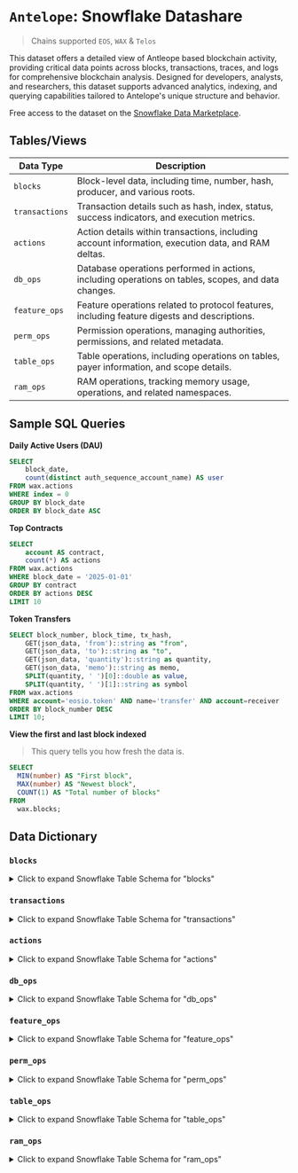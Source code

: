 # `Antelope`: Snowflake Datashare

> Chains supported `EOS`, `WAX` & `Telos`

This dataset offers a detailed view of Antleope based blockchain activity, providing critical data points across blocks, transactions, traces, and logs for comprehensive blockchain analysis. Designed for developers, analysts, and researchers, this dataset supports advanced analytics, indexing, and querying capabilities tailored to Antelope's unique structure and behavior.

Free access to the dataset on the [Snowflake Data Marketplace](https://app.snowflake.com/marketplace).

## Tables/Views

| Data Type     | Description |
|---------------|-------------|
| `blocks`      | Block-level data, including time, number, hash, producer, and various roots. |
| `transactions`| Transaction details such as hash, index, status, success indicators, and execution metrics. |
| `actions`     | Action details within transactions, including account information, execution data, and RAM deltas. |
| `db_ops`      | Database operations performed in actions, including operations on tables, scopes, and data changes. |
| `feature_ops` | Feature operations related to protocol features, including feature digests and descriptions. |
| `perm_ops`    | Permission operations, managing authorities, permissions, and related metadata. |
| `table_ops`   | Table operations, including operations on tables, payer information, and scope details. |
| `ram_ops`     | RAM operations, tracking memory usage, operations, and related namespaces. |

## Sample SQL Queries

**Daily Active Users (DAU)**

```sql
SELECT
    block_date,
    count(distinct auth_sequence_account_name) AS user
FROM wax.actions
WHERE index = 0
GROUP BY block_date
ORDER BY block_date ASC
```

**Top Contracts**

```sql
SELECT
    account AS contract,
    count(*) AS actions
FROM wax.actions
WHERE block_date = '2025-01-01'
GROUP BY contract
ORDER BY actions DESC
LIMIT 10
```

**Token Transfers**

```sql
SELECT block_number, block_time, tx_hash,
    GET(json_data, 'from')::string as "from",
    GET(json_data, 'to')::string as "to",
    GET(json_data, 'quantity')::string as quantity,
    GET(json_data, 'memo')::string as memo,
    SPLIT(quantity, ' ')[0]::double as value,
    SPLIT(quantity, ' ')[1]::string as symbol
FROM wax.actions
WHERE account='eosio.token' AND name='transfer' AND account=receiver
ORDER BY block_number DESC
LIMIT 10;
```


**View the first and last block indexed**
> This query tells you how fresh the data is.

```sql
SELECT
  MIN(number) AS "First block",
  MAX(number) AS "Newest block",
  COUNT(1) AS "Total number of blocks"
FROM
  wax.blocks;
```

## Data Dictionary

### `blocks`

<details>
<summary>Click to expand Snowflake Table Schema for "blocks"</summary>

| Field Name                                    | Type             | Description                                               |
|-----------------------------------------------|------------------|-----------------------------------------------------------|
| **time**                                      | TIMESTAMP_NTZ(3) | Timestamp of the block                                    |
| **number**                                    | NUMBER(38,0)     | Block number                                              |
| **date**                                      | DATE             | Date of the block                                         |
| **hash**                                      | VARCHAR          | Block hash                                                |
| **parent_hash**                               | VARCHAR          | Parent block hash                                         |
| **producer**                                  | VARCHAR          | Producer of the block                                     |
| **confirmed**                                 | NUMBER(10,0)     | Confirmation status                                       |
| **schedule_version**                          | NUMBER(10,0)     | Schedule version                                          |
| **version**                                   | NUMBER(10,0)     | Block version                                             |
| **producer_signature**                        | VARCHAR          | Signature of the producer                                 |
| **dpos_proposed_irreversible_blocknum**        | NUMBER(10,0)     | Proposed irreversible block number                        |
| **dpos_irreversible_blocknum**                 | NUMBER(10,0)     | Irreversible block number                                 |
| **transaction_mroot**                         | VARCHAR          | Merkle root of transactions                               |
| **action_mroot**                              | VARCHAR          | Merkle root of actions                                    |
| **blockroot_merkle_active_nodes**              | ARRAY<VARCHAR>   | Active nodes in the blockroot Merkle tree                 |
| **blockroot_merkle_node_count**                | NUMBER(10,0)     | Number of nodes in the blockroot Merkle tree              |
| **action_mroot_savanna**                       | VARCHAR          | Alternative Merkle root for actions                        |
| **block_signing_key**                          | VARCHAR          | Signing key used for the block                            |
| **confirm_count**                              | ARRAY<NUMBER(10,0)> | Confirmation counts                                     |
| **size**                                       | NUMBER(38,0)     | Size of the block in bytes                                |
| **total_transactions**                         | NUMBER(38,0)     | Total number of transactions in the block                 |
| **successful_transactions**                    | NUMBER(38,0)     | Number of successful transactions                         |
| **failed_transactions**                        | NUMBER(38,0)     | Number of failed transactions                             |
| **total_actions**                              | NUMBER(38,0)     | Total number of actions in the block                      |
| **total_db_ops**                               | NUMBER(38,0)     | Total number of database operations                       |

</details>

### `transactions`

<details>
<summary>Click to expand Snowflake Table Schema for "transactions"</summary>

| Field Name                   | Type             | Description                                               |
|------------------------------|------------------|-----------------------------------------------------------|
| **block_time**               | TIMESTAMP_NTZ    | Timestamp of the block                                   |
| **block_number**             | NUMBER(38,0)     | Block number                                             |
| **block_hash**               | VARCHAR          | Block hash                                               |
| **block_date**               | DATE             | Date of the block                                        |
| **hash**                     | VARCHAR          | Transaction hash                                         |
| **index**                    | NUMBER(10,0)     | Transaction index within the block                       |
| **elapsed**                  | NUMBER(38,0)     | Elapsed time for the transaction                         |
| **net_usage**                | NUMBER(38,0)     | Network usage                                           |
| **scheduled**                | BOOLEAN          | Indicates if the transaction was scheduled                |
| **cpu_usage_micro_seconds**  | NUMBER(10,0)     | CPU usage in microseconds                                |
| **net_usage_words**          | NUMBER(10,0)     | Network usage in words                                   |
| **status**                   | VARCHAR          | Status of the transaction                                |
| **status_code**              | NUMBER(10,0)     | Numeric status code                                      |
| **success**                  | BOOLEAN          | Indicates if the transaction was successful              |
| **transaction_mroot**        | VARCHAR          | Merkle root of the transaction                            |
| **creator_action_indexes**   | ARRAY<NUMBER(10,0)> | Indexes of creator actions                             |
| **execution_action_indexes** | ARRAY<NUMBER(10,0)> | Indexes of execution actions                           |

</details>

### `actions`

<details>
<summary>Click to expand Snowflake Table Schema for "actions"</summary>

| Field Name                                         | Type             | Description                                               |
|----------------------------------------------------|------------------|-----------------------------------------------------------|
| **block_time**                                     | TIMESTAMP_NTZ    | Timestamp of the block                                   |
| **block_number**                                   | NUMBER(38,0)     | Block number                                             |
| **block_hash**                                     | VARCHAR          | Block hash                                               |
| **block_date**                                     | DATE             | Date of the block                                        |
| **tx_hash**                                        | VARCHAR          | Transaction hash                                         |
| **tx_success**                                     | BOOLEAN          | Indicates if the transaction was successful              |
| **abi_sequence**                                   | NUMBER(38,0)     | ABI sequence number                                      |
| **code_sequence**                                  | NUMBER(38,0)     | Code sequence number                                     |
| **digest**                                         | VARCHAR          | Digest of the action                                     |
| **global_sequence**                                | NUMBER(38,0)     | Global sequence number                                   |
| **receipt_receiver**                               | VARCHAR          | Receiver of the receipt                                  |
| **recv_sequence**                                  | NUMBER(38,0)     | Receive sequence                                         |
| **auth_sequence**                                  | ARRAY<NUMBER(38,0)> | Authorization sequences                                 |
| **auth_sequence_account_name**                     | ARRAY<VARCHAR>   | Account names for authorization sequences                |
| **account**                                        | VARCHAR          | Account executing the action                             |
| **name**                                           | VARCHAR          | Name of the action                                       |
| **json_data**                                      | VARCHAR          | JSON-formatted data of the action                        |
| **raw_data**                                       | VARCHAR          | Raw data of the action                                   |
| **index**                                          | NUMBER(10,0)     | Action index within the transaction                      |
| **action_ordinal**                                 | NUMBER(10,0)     | Ordinal position of the action                           |
| **receiver**                                       | VARCHAR          | Receiver of the action                                   |
| **context_free**                                   | BOOLEAN          | Indicates if the action is context-free                   |
| **elapsed**                                        | NUMBER(38,0)     | Elapsed time for the action                              |
| **console**                                        | VARCHAR          | Console output from the action                           |
| **raw_return_value**                               | VARCHAR          | Raw return value from the action                         |
| **json_return_value**                              | VARCHAR          | JSON-formatted return value from the action              |
| **creator_action_ordinal**                         | NUMBER(10,0)     | Ordinal of the creator action                            |
| **closest_unnotified_ancestor_action_ordinal**      | NUMBER(10,0)     | Ordinal of the closest unnotified ancestor action        |
| **action_mroot**                                   | VARCHAR          | Merkle root of the action                                 |
| **account_ram_deltas_account**                      | ARRAY<VARCHAR>   | Accounts affected by RAM deltas                           |
| **account_ram_deltas**                              | ARRAY<NUMBER(38,0)> | RAM delta values for accounts                          |

</details>

### `db_ops`

<details>
<summary>Click to expand Snowflake Table Schema for "db_ops"</summary>

| Field Name               | Type             | Description                                               |
|--------------------------|------------------|-----------------------------------------------------------|
| **block_time**           | TIMESTAMP_NTZ    | Timestamp of the block                                   |
| **block_number**         | NUMBER(38,0)     | Block number                                             |
| **block_hash**           | VARCHAR          | Block hash                                               |
| **block_date**           | DATE             | Date of the block                                        |
| **tx_hash**              | VARCHAR          | Transaction hash                                         |
| **tx_success**           | BOOLEAN          | Indicates if the transaction was successful              |
| **action_index**         | NUMBER(10,0)     | Index of the action within the transaction               |
| **index**                | NUMBER(10,0)     | Operation index                                          |
| **operation**            | VARCHAR          | Type of database operation                               |
| **operation_code**       | NUMBER(10,0)     | Numeric code representing the operation                  |
| **code**                 | VARCHAR          | Code associated with the operation                       |
| **scope**                | VARCHAR          | Scope of the operation                                   |
| **table_name**           | VARCHAR          | Name of the table involved in the operation              |
| **primary_key**          | VARCHAR          | Primary key affected by the operation                    |
| **old_payer**            | VARCHAR          | Previous payer before the operation                      |
| **new_payer**            | VARCHAR          | New payer after the operation                            |
| **old_data**             | VARCHAR          | Previous data before the operation                       |
| **new_data**             | VARCHAR          | New data after the operation                             |
| **old_data_json**        | VARCHAR          | Previous data in JSON format                             |
| **new_data_json**        | VARCHAR          | New data in JSON format                                   |

</details>

### `feature_ops`

<details>
<summary>Click to expand Snowflake Table Schema for "feature_ops"</summary>

| Field Name                | Type             | Description                                               |
|---------------------------|------------------|-----------------------------------------------------------|
| **block_time**            | TIMESTAMP_NTZ    | Timestamp of the block                                   |
| **block_number**          | NUMBER(38,0)     | Block number                                             |
| **block_hash**            | VARCHAR          | Block hash                                               |
| **block_date**            | DATE             | Date of the block                                        |
| **tx_hash**               | VARCHAR          | Transaction hash                                         |
| **tx_success**            | BOOLEAN          | Indicates if the transaction was successful              |
| **action_index**          | NUMBER(10,0)     | Index of the action within the transaction               |
| **feature_digest**        | VARCHAR          | Digest of the feature                                     |
| **kind**                  | VARCHAR          | Kind of feature operation                                 |
| **description_digest**    | VARCHAR          | Digest of the feature description                         |
| **protocol_feature_type** | VARCHAR          | Type of the protocol feature                              |

</details>

### `perm_ops`

<details>
<summary>Click to expand Snowflake Table Schema for "perm_ops"</summary>

| Field Name               | Type             | Description                                               |
|--------------------------|------------------|-----------------------------------------------------------|
| **block_time**           | TIMESTAMP_NTZ    | Timestamp of the block                                   |
| **block_number**         | NUMBER(38,0)     | Block number                                             |
| **block_hash**           | VARCHAR          | Block hash                                               |
| **block_date**           | DATE             | Date of the block                                        |
| **tx_hash**              | VARCHAR          | Transaction hash                                         |
| **tx_success**           | BOOLEAN          | Indicates if the transaction was successful              |
| **action_index**         | NUMBER(10,0)     | Index of the action within the transaction               |
| **operation**            | VARCHAR          | Type of permission operation                             |
| **operation_code**       | NUMBER(10,0)     | Numeric code representing the operation                  |
| **id**                   | NUMBER(38,0)     | Identifier for the permission operation                  |
| **parent_id**            | NUMBER(38,0)     | Parent identifier for hierarchical permissions           |
| **owner**                | VARCHAR          | Owner of the permission                                  |
| **name**                 | VARCHAR          | Name of the permission                                    |
| **threshold**            | NUMBER(10,0)     | Threshold required for the permission                    |
| **accounts**             | ARRAY<VARCHAR>   | Accounts associated with the permission                  |
| **accounts_weight**      | ARRAY<NUMBER(10,0)> | Weights of the associated accounts                  |
| **keys_public_key**      | ARRAY<VARCHAR>   | Public keys associated with the permission               |
| **keys_weight**          | ARRAY<NUMBER(10,0)> | Weights of the associated keys                      |
| **wait_sec**             | ARRAY<NUMBER(10,0)> | Wait times in seconds for delayed permissions        |
| **wait_weight**          | ARRAY<NUMBER(10,0)> | Weights of the wait times                             |

</details>

### `table_ops`

<details>
<summary>Click to expand Snowflake Table Schema for "table_ops"</summary>

| Field Name     | Type             | Description                                               |
|----------------|------------------|-----------------------------------------------------------|
| **block_time** | TIMESTAMP_NTZ    | Timestamp of the block                                   |
| **block_number**| NUMBER(38,0)     | Block number                                             |
| **block_hash** | VARCHAR          | Block hash                                               |
| **block_date** | DATE             | Date of the block                                        |
| **tx_hash**    | VARCHAR          | Transaction hash                                         |
| **tx_success** | BOOLEAN          | Indicates if the transaction was successful              |
| **action_index**| NUMBER(10,0)     | Index of the action within the transaction               |
| **index**       | NUMBER(10,0)     | Operation index                                          |
| **operation**   | VARCHAR          | Type of table operation                                  |
| **operation_code**| NUMBER(10,0)   | Numeric code representing the operation                  |
| **payer**       | VARCHAR          | Payer of the table operation                             |
| **code**        | VARCHAR          | Code associated with the table operation                 |
| **scope**       | VARCHAR          | Scope of the table operation                             |
| **table_name**  | VARCHAR          | Name of the table involved in the operation              |

</details>

### `ram_ops`

<details>
<summary>Click to expand Snowflake Table Schema for "ram_ops"</summary>

| Field Name          | Type             | Description                                               |
|---------------------|------------------|-----------------------------------------------------------|
| **block_time**      | TIMESTAMP_NTZ    | Timestamp of the block                                   |
| **block_number**    | NUMBER(38,0)     | Block number                                             |
| **block_hash**      | VARCHAR          | Block hash                                               |
| **block_date**      | DATE             | Date of the block                                        |
| **tx_hash**         | VARCHAR          | Transaction hash                                         |
| **tx_success**      | BOOLEAN          | Indicates if the transaction was successful              |
| **action_index**    | NUMBER(10,0)     | Index of the action within the transaction               |
| **operation**       | VARCHAR          | Type of RAM operation                                    |
| **operation_code**  | NUMBER(10,0)     | Numeric code representing the operation                  |
| **payer**           | VARCHAR          | Payer responsible for the RAM operation                  |
| **delta**           | NUMBER(38,0)     | Change in RAM usage                                      |
| **usage**           | NUMBER(38,0)     | Current RAM usage after the operation                    |
| **namespace**       | VARCHAR          | Namespace associated with the RAM operation              |
| **namespace_code**  | NUMBER(10,0)     | Code representing the namespace                          |
| **action**          | VARCHAR          | Action associated with the RAM operation                 |
| **action_code**     | NUMBER(10,0)     | Code representing the action                              |
| **unique_key**      | VARCHAR          | Unique key identifying the RAM operation                 |

</details>
